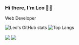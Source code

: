 ### Hi there, I'm Leo :technologist:
Web Developer

<!--
**leotran20/leotran20** is a ✨ _special_ ✨ repository because its `README.md` (this file) appears on your GitHub profile.

Here are some ideas to get you started:

- 🔭 I’m currently working on ...
- 🌱 I’m currently learning ...
- 👯 I’m looking to collaborate on ...
- 🤔 I’m looking for help with ...
- 💬 Ask me about ...
- 📫 How to reach me: ...
- 😄 Pronouns: ...
- ⚡ Fun fact: ...
-->

![Leo's GitHub stats](https://github-readme-stats.vercel.app/api?username=leotran20&&show_icons=true&&theme=radical)
![Top Langs](https://github-readme-stats.vercel.app/api/top-langs/?username=leotran20)

<a href="https://github-readme-stats-dusky-nine-51.vercel.app/">
  <img align="center" src="https://github-readme-stats-dusky-nine-51.vercel.app//api?username=leotran20&&show_icons=true&&theme=radical" />
</a>
<a href="https://github-readme-stats-dusky-nine-51.vercel.app/">
  <img align="center" src="https://github-readme-stats-dusky-nine-51.vercel.app/api/top-langs/?username=leotran20" />
</a>
